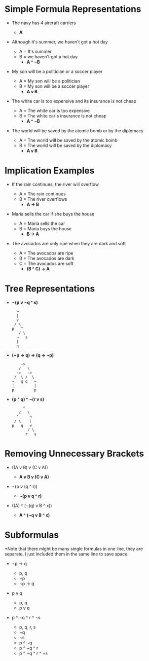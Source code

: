 # Simple Formula Representations

- The navy has 4 aircraft carriers
  - **A**

- Although it's summer, we haven't got a hot day
  - A = It's summer
  - B = we haven't got a hot day
    - **A ^ ¬B**

- My son will be a politician or a soccer player
  - A = My son will be a politician
  - B = My son will be a soccer player
    - **A v B**

- The white car is too expensive and its insurance is not cheap
  - A = The white car is too expensive
  - B = The white car's insurance is not cheap
    - **A ^ ¬B**

- The world will be saved by the atomic bomb or by the diplomacy
  - A = The world will be saved by the atomic bomb
  - B = The world will be saved by the diplomacy
    - **A v B**

# Implication Examples
- If the rain continues, the river will overflow
  - A = The rain continues
  - B = The river overflows
    - **A -> B**

- Maria sells the car if she buys the house
  - A = Maria sells the car
  - B = Maria buys the house
    - **B -> A**

- The avocados are only ripe when they are dark and soft
  - A = The avocados are ripe
  - B = The avocados are dark
  - C = The avocados are soft
    - **(B ^ C) -> A**

# Tree Representations

- **¬(p v ¬q ^ s)**

        ¬
        |
        v
       / \
      p   ^
         / \
        ¬   s
        |
        q

- **(¬p -> q) -> (q -> ¬p)**

          ->
         /   \
        ->   ->
       /  \ /  \
      ¬   q q   ¬
      |         |
      p         p

- **(p ^ q) ^ ¬(r v s)**

           ^
         /   \
        ^     ¬
       / \    |
      p   q   v
             / \
            r   s

# Removing Unnecessary Brackets

- ((A v B) v (C v A))
  - **A v B v (C v A)**

- ¬(p v (q ^ r))
  - **¬(p v q ^ r)**

- ((A) ^ (¬(q) v B ^ x))
  - **A ^ (¬q v B ^ x)**

# Subformulas
*Note that there might be many single formulas in one line, they are separate, I just included them in the same line to save space.
- ¬p -> q
  - p, q
  - ¬p 
  - ¬p -> q

- p v q
  - p, q
  - p v q

- p ^ ¬q ^ r ^ ¬s
  - p, q, r, s
  - ¬q
  - ¬s
  - p ^ ¬q
  - p ^ ¬q ^ r
  - p ^ ¬q ^ r ^ ¬s
